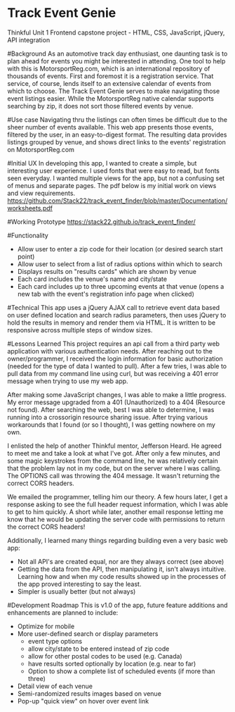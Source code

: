 # Track Event Genie

Thinkful Unit 1 Frontend capstone project - HTML, CSS, JavaScript, jQuery, API integration

#Background
As an automotive track day enthusiast, one daunting task is to plan ahead for events you might be interested in attending. One tool to help with this is MotorsportReg.com, which is an international repository of thousands of events. First and foremost it is a registration service. That service, of course, lends itself to an extensive calendar of events from which to choose. The Track Event Genie serves to make navigating those event listings easier. While the MotorsportReg native calendar supports searching by zip, it does not sort those filtered events by venue.

#Use case
Navigating thru the listings can often times be difficult due to the sheer number of events available. This web app presents those events, filtered by the user, in an easy-to-digest format. The resulting data provides listings grouped by venue, and shows direct links to the events' registration on MotorsportReg.com

#Initial UX
In developing this app, I wanted to create a simple, but interesting user experience. I used fonts that were easy to read, but fonts seen everyday. I wanted multiple views for the app, but not a confusing set of menus and separate pages. The pdf below is my initial work on views and view requirements.
https://github.com/Stack22/track_event_finder/blob/master/Documentation/worksheets.pdf

#Working Prototype
https://stack22.github.io/track_event_finder/

#Functionality
* Allow user to enter a zip code for their location (or desired search start point)
* Allow user to select from a list of radius options within which to search
* Displays results on "results cards" which are shown by venue
* Each card includes the venue's name and city/state
* Each card includes up to three upcoming events at that venue (opens a new tab with the event's registration info page when clicked)

#Technical
This app uses a jQuery AJAX call to retrieve event data based on user defined location and search radius parameters, then uses jQuery to hold the results in memory and render them via HTML. It is written to be responsive across multiple steps of window sizes.

#Lessons Learned
This project requires an api call from a third party web application with various authentication needs. After reaching out to the owner/programmer, I received the login information for basic authorization (needed for the type of data I wanted to pull). After a few tries, I was able to pull data from my command line using curl, but was receiving a 401 error message when trying to use my web app.

After making some JavaScript changes, I was able to make a little progress. My error message upgraded from a 401 (Unauthorized) to a 404 (Resource not found). After searching the web, best I was able to determine, I was running into a crossorigin resource sharing issue. After trying various workarounds that I found (or so I thought), I was getting nowhere on my own.

I enlisted the help of another Thinkful mentor, Jefferson Heard. He agreed to meet me and take a look at what I've got. After only a few minutes, and some magic keystrokes from the command line, he was relatively certain that the problem lay not in my code, but on the server where I was calling. The OPTIONS call was throwing the 404 message. It wasn't returning the correct CORS headers.

We emailed the programmer, telling him our theory. A few hours later, I get a response asking to see the full header request information, which I was able to get to him quickly. A short while later, another email response letting me know that he would be updating the server code with permissions to return the correct CORS headers!

Additionally, I learned many things regarding building even a very basic web app:
* Not all API's are created equal, nor are they always correct (see above)
* Getting the data from the API, then manipulating it, isn't always intuitive. Learning how and when my code results showed up in the processes of the app proved interesting to say the least.
* Simpler is usually better (but not always)

#Development Roadmap
This is v1.0 of the app, future feature additions and enhancements are planned to include:
* Optimize for mobile
* More user-defined search or display parameters
  - event type options
  - allow city/state to be entered instead of zip code
  - allow for other postal codes to be used (e.g. Canada)
  - have results sorted optionally by location (e.g. near to far)
  - Option to show a complete list of scheduled events (if more than three)
* Detail view of each venue
* Semi-randomized results images based on venue
* Pop-up "quick view" on hover over event link
